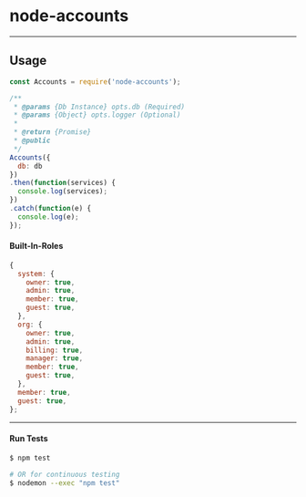 # node-accounts

----

## Usage

```js
const Accounts = require('node-accounts');

/**
 * @params {Db Instance} opts.db (Required)
 * @params {Object} opts.logger (Optional)
 *
 * @return {Promise}
 * @public
 */
Accounts({
  db: db
})
.then(function(services) {
  console.log(services);
})
.catch(function(e) {
  console.log(e);
});
```

#### Built-In-Roles

```js
{
  system: {
    owner: true,
    admin: true,
    member: true,
    guest: true,
  },
  org: {
    owner: true,
    admin: true,
    billing: true,
    manager: true,
    member: true,
    guest: true,
  },
  member: true,
  guest: true,
};
```

------

#### Run Tests

```bash
$ npm test

# OR for continuous testing
$ nodemon --exec "npm test"
```
